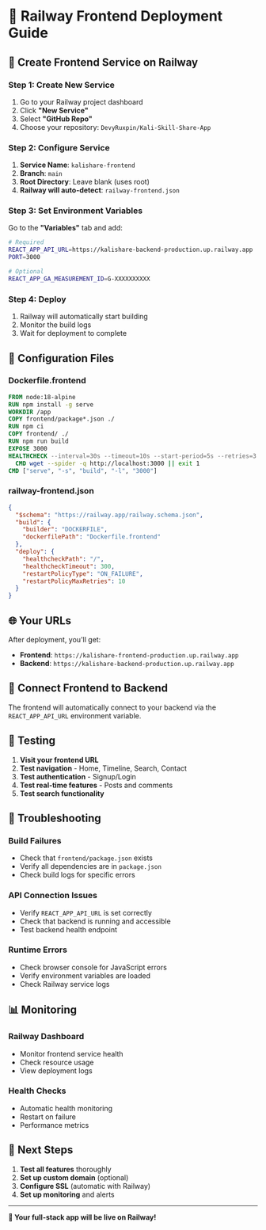 # 🎨 Railway Frontend Deployment Guide

## 🚀 **Create Frontend Service on Railway**

### **Step 1: Create New Service**
1. Go to your Railway project dashboard
2. Click **"New Service"**
3. Select **"GitHub Repo"**
4. Choose your repository: `DevyRuxpin/Kali-Skill-Share-App`

### **Step 2: Configure Service**
1. **Service Name**: `kalishare-frontend`
2. **Branch**: `main`
3. **Root Directory**: Leave blank (uses root)
4. **Railway will auto-detect**: `railway-frontend.json`

### **Step 3: Set Environment Variables**
Go to the **"Variables"** tab and add:

```bash
# Required
REACT_APP_API_URL=https://kalishare-backend-production.up.railway.app
PORT=3000

# Optional
REACT_APP_GA_MEASUREMENT_ID=G-XXXXXXXXXX
```

### **Step 4: Deploy**
1. Railway will automatically start building
2. Monitor the build logs
3. Wait for deployment to complete

## 🔧 **Configuration Files**

### **Dockerfile.frontend**
```dockerfile
FROM node:18-alpine
RUN npm install -g serve
WORKDIR /app
COPY frontend/package*.json ./
RUN npm ci
COPY frontend/ ./
RUN npm run build
EXPOSE 3000
HEALTHCHECK --interval=30s --timeout=10s --start-period=5s --retries=3 \
  CMD wget --spider -q http://localhost:3000 || exit 1
CMD ["serve", "-s", "build", "-l", "3000"]
```

### **railway-frontend.json**
```json
{
  "$schema": "https://railway.app/railway.schema.json",
  "build": {
    "builder": "DOCKERFILE",
    "dockerfilePath": "Dockerfile.frontend"
  },
  "deploy": {
    "healthcheckPath": "/",
    "healthcheckTimeout": 300,
    "restartPolicyType": "ON_FAILURE",
    "restartPolicyMaxRetries": 10
  }
}
```

## 🌐 **Your URLs**

After deployment, you'll get:
- **Frontend**: `https://kalishare-frontend-production.up.railway.app`
- **Backend**: `https://kalishare-backend-production.up.railway.app`

## 🔗 **Connect Frontend to Backend**

The frontend will automatically connect to your backend via the `REACT_APP_API_URL` environment variable.

## 🧪 **Testing**

1. **Visit your frontend URL**
2. **Test navigation** - Home, Timeline, Search, Contact
3. **Test authentication** - Signup/Login
4. **Test real-time features** - Posts and comments
5. **Test search functionality**

## 🚨 **Troubleshooting**

### **Build Failures**
- Check that `frontend/package.json` exists
- Verify all dependencies are in `package.json`
- Check build logs for specific errors

### **API Connection Issues**
- Verify `REACT_APP_API_URL` is set correctly
- Check that backend is running and accessible
- Test backend health endpoint

### **Runtime Errors**
- Check browser console for JavaScript errors
- Verify environment variables are loaded
- Check Railway service logs

## 📊 **Monitoring**

### **Railway Dashboard**
- Monitor frontend service health
- Check resource usage
- View deployment logs

### **Health Checks**
- Automatic health monitoring
- Restart on failure
- Performance metrics

## 🎯 **Next Steps**

1. **Test all features** thoroughly
2. **Set up custom domain** (optional)
3. **Configure SSL** (automatic with Railway)
4. **Set up monitoring** and alerts

---

**🎉 Your full-stack app will be live on Railway!** 